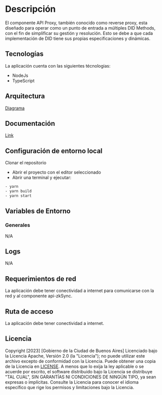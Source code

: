 # Descripción

El componente API Proxy, también conocido como reverse proxy, esta diseñado para
operar como un punto de entrada a múltiples DID Methods, con el fin de simplificar su gestión y
resolución. Esto se debe a que cada implementación de DID tiene sus propias especificaciones
y dinámicas.

## Tecnologías

La aplicación cuenta con las siguientes técnologias:

* NodeJs
* TypeScript
  
## Arquitectura
[Diagrama](https://docs.quarkid.org/Arquitectura/arquitectura)

## Documentación
[Link](https://docs.quarkid.org/Arquitectura/componentes)

## Configuración de entorno local
Clonar el repositorio

- Abrir el proyecto con el editor seleccionado
- Abrir una terminal y ejecutar:

```bash
- yarn
- yarn build
- yarn start
```

## Variables de Entorno

### Generales

N/A

## Logs

N/A

## Requerimientos de red

La aplicación debe tener conectividad a internet para comunicarse con la red y al componente api-zkSync.

## Ruta de acceso
La aplicación debe tener conectividad a internet.

## Licencia
Copyright [2023] [Gobierno de la Ciudad de Buenos Aires]
Licenciado bajo la Licencia Apache, Versión 2.0 (la "Licencia");
no puede utilizar este archivo excepto de conformidad con la Licencia.
Puede obtener una copia de la Licencia en [LICENSE](http://www.apache.org/licenses/LICENSE-2.0). A menos que lo exija la ley aplicable o se acuerde por escrito, el software
distribuido bajo la Licencia se distribuye "TAL CUAL",
SIN GARANTÍAS NI CONDICIONES DE NINGÚN TIPO, ya sean expresas o implícitas.
Consulte la Licencia para conocer el idioma específico que rige los permisos y
limitaciones bajo la Licencia.
